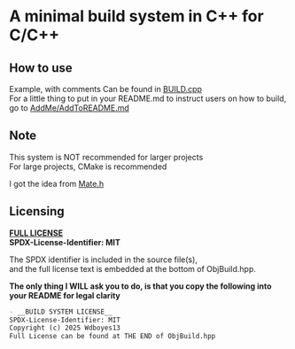 # A minimal build system in C++ for C/C++  

## How to use  
Example, with comments Can be found in [BUILD.cpp](/BUILD.cpp)  
For a little thing to put in your README.md to instruct users on how to build, go to [AddMe/AddToREADME.md](/AddMe/AddToREADME.md)  

## Note 
This system is NOT recommended for larger projects  
For large projects, CMake is recommended  

I got the idea from [Mate.h](https://github.com/TomasBorquez/mate.h)  

## Licensing  
__[FULL LICENSE](/LICENSE)__  
__SPDX-License-Identifier: MIT__  
  
The SPDX identifier is included in the source file(s),  
and the full license text is embedded at the bottom of ObjBuild.hpp.  
  
__The only thing I WILL ask you to do, is that you copy the following into your README for legal clarity__  
```markdown  
- __BUILD SYSTEM LICENSE__  
SPDX-License-Identifier: MIT  
Copyright (c) 2025 Wdboyes13   
Full License can be found at THE END of ObjBuild.hpp  
```  